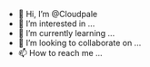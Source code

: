 - 👋 Hi, I’m @Cloudpale
- 👀 I’m interested in ...
- 🌱 I’m currently learning ...
- 💞️ I’m looking to collaborate on ...
- 📫 How to reach me ...

<!---
Cloudpale/Cloudpale is a ✨ special ✨ repository because its `README.md` (this file) appears on your GitHub profile.
You can click the Preview link to take a look at your changes.
--->



